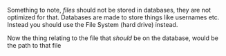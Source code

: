 Something to note, _files_ should not be stored in databases, they are not optimized for that. Databases are made to store things like usernames etc. Instead you should use the File System (hard drive) instead.

Now the thing relating to the file that _should_ be on the database, would be the path to that file

